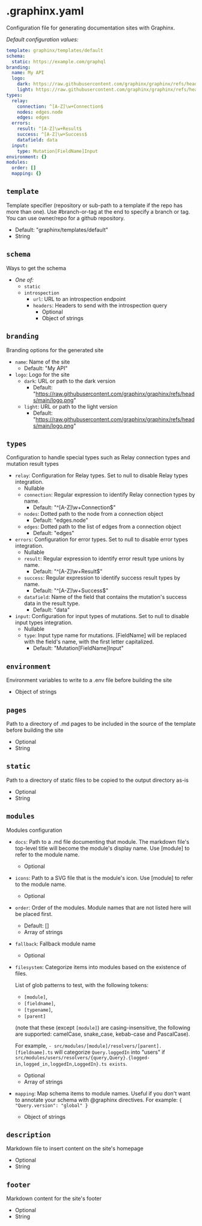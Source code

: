 # .graphinx.yaml

Configuration file for generating documentation sites with Graphinx.

_Default configuration values:_
```yaml
template: graphinx/templates/default
schema:
  static: https://example.com/graphql
branding:
  name: My API
  logo:
    dark: https://raw.githubusercontent.com/graphinx/graphinx/refs/heads/main/logo.png
    light: https://raw.githubusercontent.com/graphinx/graphinx/refs/heads/main/logo.png
types:
  relay:
    connection: ^[A-Z]\w+Connection$
    nodes: edges.node
    edges: edges
  errors:
    result: ^[A-Z]\w+Result$
    success: ^[A-Z]\w+Success$
    datafield: data
  input:
    type: Mutation[FieldName]Input
environment: {}
modules:
  order: []
  mapping: {}

```


## `template`

Template specifier (repository or sub-path to a template if the repo has more than one). Use #branch-or-tag at the end to specify a branch or tag. You can use owner/repo for a github repository.
  - Default: "graphinx/templates/default"
  - String

## `schema`

Ways to get the schema
  - _One of:_
    - `static`
    - `introspection`
      - `url`:         URL to an introspection endpoint
      - `headers`:         Headers to send with the introspection query
        - Optional
        - Object of strings

## `branding`

Branding options for the generated site
  - `name`:     Name of the site
    - Default: "My API"
  - `logo`:     Logo for the site
    - `dark`:       URL or path to the dark version
      - Default: "https://raw.githubusercontent.com/graphinx/graphinx/refs/heads/main/logo.png"
    - `light`:       URL or path to the light version
      - Default: "https://raw.githubusercontent.com/graphinx/graphinx/refs/heads/main/logo.png"

## `types`

Configuration to handle special types such as Relay connection types and mutation result types
  - `relay`:     Configuration for Relay types. Set to null to disable Relay types integration.
    - Nullable
    - `connection`:       Regular expression to identify Relay connection types by name.
      - Default: "^[A-Z]\\w+Connection$"
    - `nodes`:       Dotted path to the node from a connection object
      - Default: "edges.node"
    - `edges`:       Dotted path to the list of edges from a connection object
      - Default: "edges"
  - `errors`:     Configuration for error types. Set to null to disable error types integration.
    - Nullable
    - `result`:       Regular expression to identify error result type unions by name.
      - Default: "^[A-Z]\\w+Result$"
    - `success`:       Regular expression to identify success result types by name.
      - Default: "^[A-Z]\\w+Success$"
    - `datafield`:       Name of the field that contains the mutation's success data in the result type.
      - Default: "data"
  - `input`:     Configuration for input types of mutations. Set to null to disable input types integration.
    - Nullable
    - `type`:       Input type name for mutations. [FieldName] will be replaced with the field's name, with the first letter capitalized.
      - Default: "Mutation[FieldName]Input"

## `environment`

Environment variables to write to a .env file before building the site
  - Object of strings

## `pages`

Path to a directory of .md pages to be included in the source of the template before building the site
  - Optional
  - String

## `static`

Path to a directory of static files to be copied to the output directory as-is
  - Optional
  - String

## `modules`

Modules configuration
  - `docs`:     Path to a .md file documenting that module. The markdown file's top-level title will become the module's display name. Use [module] to refer to the module name.
    - Optional
  - `icons`:     Path to a SVG file that is the module's icon. Use [module] to refer to the module name.
    - Optional
  - `order`:     Order of the modules. Module names that are not listed here will be placed first.
    - Default: []
    - Array of strings
  - `fallback`:     Fallback module name
    - Optional
  - `filesystem`:     Categorize items into modules based on the existence of files.
    
    List of glob patterns to test, with the following tokens: 
    
    - `[module]`,
    - `[fieldname]`,
    - `[typename]`,
    - `[parent]`
    
    (note that these (except `[module]`) are casing-insensitive, the following are supported: camelCase, snake_case, kebab-case and PascalCase).
    
     For example, `- src/modules/[module]/resolvers/[parent].[fieldname].ts` will categorize `Query.loggedIn` into "users" if `src/modules/users/resolvers/{query,Query}.{logged-in,logged_in,loggedIn,LoggedIn}.ts exists`.
    
    
    - Optional
    - Array of strings
  - `mapping`:     Map schema items to module names. Useful if you don't want to annotate your schema with @graphinx directives. For example: `{ "Query.version": "global" }`
    - Object of strings

## `description`

Markdown file to insert content on the site's homepage
  - Optional
  - String

## `footer`

Markdown content for the site's footer
  - Optional
  - String
